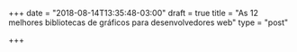 +++
date = "2018-08-14T13:35:48-03:00"
draft = true
title = "As 12 melhores bibliotecas de gráficos para desenvolvedores web"
type = "post"

+++
